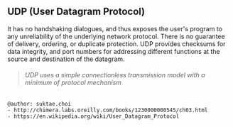 ## UDP (User Datagram Protocol)
It has no handshaking dialogues, and thus exposes the user's program to any unreliability of the underlying network protocol. There is no guarantee of delivery, ordering, or duplicate protection. UDP provides checksums for data integrity, and port numbers for addressing different functions at the source and destination of the datagram.

>###### UDP uses a simple connectionless transmission model with a minimum of protocol mechanism

```
@author: suktae.choi
- http://chimera.labs.oreilly.com/books/1230000000545/ch03.html
- https://en.wikipedia.org/wiki/User_Datagram_Protocol
```
